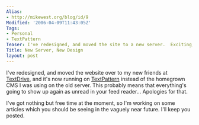 ```yaml
---
Alias:
- http://mikewest.org/blog/id/9
Modified: '2006-04-09T11:43:05Z'
Tags:
- Personal
- TextPattern
Teaser: I've redesigned, and moved the site to a new server.  Exciting, eh?
Title: New Server, New Design
layout: post
---
```

I've redesigned, and moved the website over to my new friends at [TextDrive][1], and it's now running on [TextPattern][2] instead of the homegrown CMS I was using on the old server.  This probably means that everything's going to show up again as unread in your feed reader...  Apologies for that.  

I've got nothing but free time at the moment, so I'm working on some articles which you should be seeing in the vaguely near future.  I'll keep you posted.

[1]: http://textdrive.com/ "TextDrive"
[2]: http://textpattern.com/ "TextPattern"